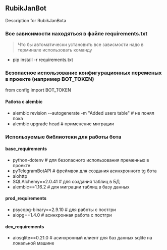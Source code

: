 ## RubikJanBot
Description for RubikJanBota

### Все зависимости находяться в файле requirements.txt
> Что бы автоматически установить все зависмости надо в терминале использовать команду
- pip install -r requirements.txt 

### Безопасное использование конфигурационных переменых в проекте (например BOT_TOKEN)
from config import BOT_TOKEN

#### Работа с alembic
- alembic revision --autogenerate -m "Added users table" # не понял пока 
- alembic upgrade head # применение миграции

### Используемые библиотеки для работы бота
#### base_requirements
- python-dotenv           # для безопасного использования пременных в проекте
- pyTelegramBotAPI        # фреймвок для создания асинхронного tg бота
- aiohttp
- SQLAlchemy==2.0.41      # для создания таблиц в БД
- alembic==1.16.2         # для миграции таблиц в базу данных
   
#### prod_requirements
- psycopg-binary==2.9.10  # для работы с постгри
- aiopg==1.4.0            # асинхронная работа с постгри

#### dev_requirements
- aiosqlite==0.21.0       # асинхронный клиент для баз данных sqlite на локальной машине